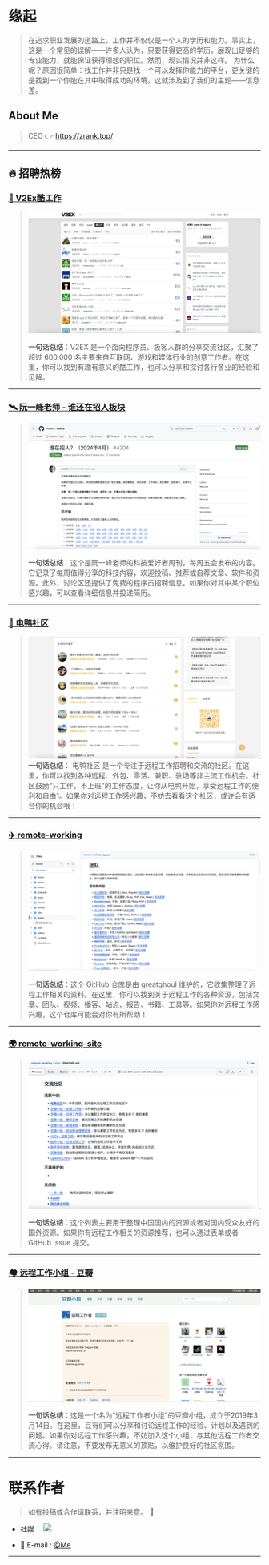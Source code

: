 
# 缘起
>在追求职业发展的道路上，工作并不仅仅是一个人的学历和能力。事实上，这是一个常见的误解——许多人认为，只要获得更高的学历，展现出足够的专业能力，就能保证获得理想的职位。然而，现实情况并非这样。
为什么呢？原因很简单：找工作并非只是找一个可以发挥你能力的平台，更关键的是找到一个你能在其中取得成功的环境。这就涉及到了我们的主题——信息差。

## About Me
> CEO 👉 https://zrank.top/ 

---

## 🔥 招聘热榜
### [🚀 V2Ex酷工作](https://www.v2ex.com/?tab=jobs)

> ![alt text](assets/images/v2ex-kgz.png)
>
> **一句话总结**：V2EX 是一个面向程序员、极客人群的分享交流社区，汇聚了超过 600,000 名主要来自互联网、游戏和媒体行业的创意工作者。在这里，你可以找到有趣有意义的酷工作，也可以分享和探讨各行各业的经验和见解。

---

### [🛰️ 阮一峰老师 - 谁还在招人板块](https://github.com/ruanyf/weekly/issues/4204)

> ![alt text](assets/images/ryf-shzzr.png)
>
> **一句话总结**：这个是阮一峰老师的科技爱好者周刊，每周五会发布的内容。它记录了每周值得分享的科技内容，欢迎投稿、推荐或自荐文章、软件和资源。此外，讨论区还提供了免费的程序员招聘信息。如果你对其中某个职位感兴趣，可以查看详细信息并投递简历。

---

### [🦆 电鸭社区](https://eleduck.com/categories/5)
>![电鸭社区](assets/images/dysq.png)
>**一句话总结**：
>电鸭社区 是一个专注于远程工作招聘和交流的社区。在这里，你可以找到各种远程、外包、零活、兼职、驻场等非主流工作机会。社区鼓励“只工作，不上班”的工作态度，让你从电鸭开始，享受远程工作的便利和自由1。如果你对远程工作感兴趣，不妨去看看这个社区，或许会有适合你的机会哦！

---

### [✈️ remote-working](https://github.com/greatghoul/remote-working/tree/master/teams)

> ![alt text](assets/images/remote-working-teams.png)
>
> **一句话总结**：这个 GitHub 仓库是由 greatghoul 维护的，它收集整理了远程工作相关的资料。在这里，你可以找到关于远程工作的各种资源，包括文章、团队、视频、播客、站点、报告、书籍、工具等。如果你对远程工作感兴趣，这个仓库可能会对你有所帮助！

---

### [🌍 remote-working-site](https://github.com/greatghoul/remote-working/blob/f4d46997174e09852830b44fc33aee1e51ca5f01/sites/README.md)

> ![alt text](assets/images/remote-working-site.png)
>
> **一句话总结**：这个列表主要用于整理中国国内的资源或者对国内受众友好的国外资源。如果你有远程工作相关的资源推荐，也可以通过表单或者 GitHub Issue 提交。

---

### [🏘️ 远程工作小组 - 豆瓣](https://www.douban.com/group/remoteworking)

> ![远程工作小组](assets/images/douban-rmt.png)
>
> **一句话总结**：这是一个名为“远程工作者小组”的豆瓣小组，成立于2019年3月14日。在这里，豆有们可以分享和讨论远程工作的经验、计划以及遇到的问题。如果你对远程工作感兴趣，不妨加入这个小组，与其他远程工作者交流心得。请注意，不要发布无意义的顶贴，以维护良好的社区氛围。

---


<!-- ## // TODO 🤝 内推热榜 -->

<!-- ## // TODO 💰 副业热榜 -->

# 联系作者

> 如有投稿或合作请联系，并注明来意。 🤝

- 社媒： [<img src="https://abs.twimg.com/responsive-web/client-web/icon-svg.ea5ff4aa.svg" width=7% />](https://twitter.com/KelusTom7386)

- 📧 E-mail : [@Me](gen.lianshan777@gmail.com)

---


<script type="text/javascript">
    (function(c,l,a,r,i,t,y){
        c[a]=c[a]||function(){(c[a].q=c[a].q||[]).push(arguments)};
        t=l.createElement(r);t.async=1;t.src="https://www.clarity.ms/tag/"+i;
        y=l.getElementsByTagName(r)[0];y.parentNode.insertBefore(t,y);
    })(window, document, "clarity", "script", "m1lfssutvu");
</script>